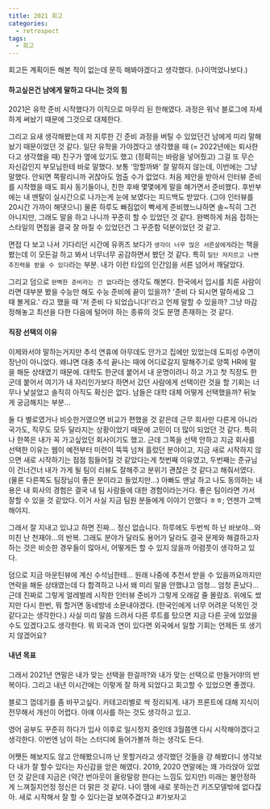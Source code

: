 ```yaml
---
title: 2021 회고
categories:
  - retrospect
tags:
  - 회고
---
```


회고든 계획이든 해본 적이 없는데 문득 해봐야겠다고 생각했다. (나이먹었나보다.)

#### 하고싶은건 남에게 말하고 다니는 것의 힘

2021은 유학 준비 시작했다가 이직으로 마무리 된 한해였다. 과정은 워낙 블로그에 자세하게 써놨기 때문에 그것으로 대체한다.

그리고 요새 생각해봤는데 저 지루한 긴 준비 과정을 버틸 수 있었던건 남에게 미리 말해놨기 때문이었던 것 같다. 일단 유학을 가야겠다고 생각했을 때 (= 2022년에는 퇴사한다고 생각했을 때) 친구가 옆에 있기도 했고 (정확히는 바람을 넣어줬고) 그걸 또 무슨 자신감인지 부모님한테 바로 말했다. 보통 '망할까봐' 잘 말하지 않는데, 이번에는 그냥 말했다. 안되면 쪽팔리니까 귀찮아도 멈출 수가 없었다. 처음 제안을 받아서 인터뷰 준비를 시작했을 때도 회사 동기들이나, 친한 후배 몇몇에게 말을 해가면서 준비했다. 후반부에는 내 멘탈이 실시간으로 나가는게 눈에 보였다는 피드백도 받았다. (그야 인터뷰를 20시간 가까이 해댓으니) 물론 하루도 빠짐없이 빡세게 준비했느냐하면 솔~직히 그건 아니지만, 그래도 말을 하고 나니까 꾸준히 할 수 있었던 것 같다. 완벽하게 처음 접하는 스타일의 면접을 결국 잘 마칠 수 있었던건 그 꾸준함 덕분이었던 것 같고.

면접 다 보고 나서 기다리던 시간에 유퀴즈 보다가 `생각이 너무 많은 서른살에게`라는 책을 봤는데 이 모든걸 하고 봐서 너무너무 공감하면서 봤던 것 같다. 특히 `일단 저지르고 나면 추진력을 받을 수 있다`라는 부분. 내가 이런 타입의 인간임을 서른 넘어서 깨달았다. 

그리고 덤으로 `완벽한 준비라는 건 없다`라는 생각도 해본다. 한국에서 입시를 치룬 사람이라면 대부분 봤을 수능만 해도 수능 준비에 끝이 있을까? '준비 다 되시면 말하세요 그 때 볼게요.' 라고 했을 때 '저 준비 다 되었습니다!'라고 언제 말할 수 있을까? 그냥 마감 정해놓고 최선을 다한 다음에 털어야 하는 종류의 것도 분명 존재하는 것 같다.

#### 직장 선택의 이유

이제와서야 말하는거지만 추석 연휴에 아무데도 안가고 집에만 있었는데 도피성 수면이 장난이 아니었다. 왜냐면 대충 추석 끝나는 때에 어디로갈지 말해주기로 양쪽 HR에 말을 해둔 상태였기 때문에. 대학도 한군데 붙어서 내 운명이려니 하고 가고 첫 직장도 한군데 붙어서 여기가 내 자리인가보다 하면서 갔던 사람에게 선택이란 것을 할 기회는 너무나 낯설었고 솔직히 아직도 확신은 없다. 남들은 대학 대체 어떻게 선택했을까? 뒤늦게 궁금해지는 부분... 

둘 다 별로였거나 비슷한거였으면 비교가 편했을 것 같은데 근무 회사만 다른게 아니라 국가도, 직무도 모두 달라지는 상황이었기 때문에 고민이 더 많이 되었던 것 같다. 특히나 한쪽은 내가 꼭 가고싶었던 회사이기도 했고. 근데 그쪽을 선택 안하고 지금 회사를 선택한 이유는 웹이 예전부터 미련이 뚝뚝 넘쳐 흘렀던 분야이고, 지금 새로 시작하지 않으면 새로 시작하기는 점점 힘들어질 것 같았다는게 첫번째 이유였고, 두번째는 준규님이 건너건너 내가 가게 될 팀이 리뷰도 잘해주고 분위기 괜찮은 것 같다고 해줘서였다. (물론 다른쪽도 팀장님이 좋은 분이라고 들었지만...) 아빠도 맨날 하고 나도 동의하는 내용은 내 회사의 경험은 결국 내 팀 사람들에 대한 경험이라는거다. 좋은 팀이라면 가서 잘할 수 있을 것 같았다. 이거 사실 지금 팀원 분들에게 이야기 안했다 ㅎㅎ; 언젠가 고백해야지.

그래서 잘 지내고 있냐고 하면 진짜... 정신 없습니다. 하루에도 두번씩 하 난 바보야...와 미친 난 천재야...의 반복. 그래도 분야가 달라도 용어가 달라도 결국 문제와 해결하고자 하는 것은 비슷한 경우들이 많아서, 어떻게든 할 수 있지 않을까 어렴풋이 생각하고 있다.

덤으로 지금 마운틴뷰에 계신 수석님한테... 원래 나중에 추천서 받을 수 있을까요까지만 연락을 해둔 상태였는데 다 합격하고 나서 왜 미리 말을 안했냐고 엄청... 엄청 혼났다... 근데 진짜로 그렇게 얼레벌레 시작한 인터뷰 준비가 그렇게 오래갈 줄 몰랐죠. 위에도 썼지만 다시 한번, 뭐 할거면 동네방네 소문내야겠다. (한국인에게 너무 어려운 덕목인 것 같다고는 생각한다.) 사실 미리 말씀 드려서 다른 루트를 탔으면 지금 다른 곳에 있었을 수도 있겠다고도 생각한다. 뭐 외국과 연이 있다면 외국에서 일할 기회는 언제든 또 생기지 않겠어요?

#### 내년 목표

그래서 2021년 연말은 내가 맞는 선택을 한걸까?와 내가 맞는 선택으로 만들거야!의 반복이다. 그리고 내년 이시간에는 이렇게 잘 하게 되었다고 회고할 수 있었으면 좋겠다.

블로그 껍데기를 좀 바꾸고싶다. 카테고리별로 싹 정리되게. 내가 프론트에 대해 지식이 전무해서 개선이 어렵다. 아얘 이사를 하는 것도 생각하고 있고.

영어 공부도 꾸준히 하다가 입사 이후로 일시정지 중인데 3월쯤엔 다시 시작해야겠다고 생각한다. 이번엔 남이 하는 스터디에 들어가볼까 하는 생각도 든다.

어쨋든 해보지도 않고 안해봤으니까 난 못할거라고 생각했던 것들을 걍 해봤더니 생각보다 내가 잘 할수 있다는 자신감을 얻은 해였다. 2019, 2020 연말에는 꽤 가라앉아 있었던 것 같은데 지금은 (약간 번아웃이 올랑말랑 한다는 느낌도 있지만) 미래는 불안정하게 느껴질지언정 정신은 더 맑은 것 같다. 나이 땜에 새로 못하는건 키즈모델밖에 없다잖아. 새로 시작해서 잘 할 수 있다는걸 보여주겠다고 #가보자고
